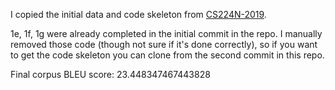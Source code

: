 I copied the initial data and code skeleton from [CS224N-2019](https://github.com/Luvata/CS224N-2019). 

1e, 1f, 1g were already completed in the initial commit in the repo. I manually removed those code (though not sure if it's done correctly), so if you want to get the code skeleton you can clone from the second commit in this repo.


Final corpus BLEU score: 23.448347467443828